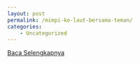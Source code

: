 ```yaml
---
layout: post
permalink: /mimpi-ke-laut-bersama-teman/
categories:
    - Uncategorized
---
```


[Baca Selengkapnya](/02)